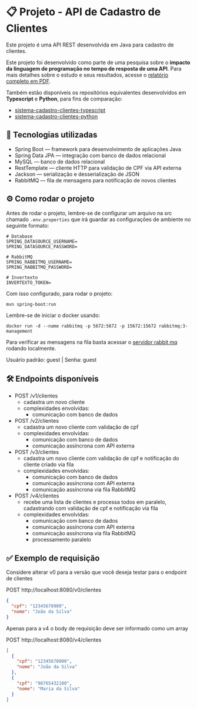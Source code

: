 # 📋 Projeto - API de Cadastro de Clientes
Este projeto é uma API REST desenvolvida em Java para cadastro de clientes.

Este projeto foi desenvolvido como parte de uma pesquisa sobre o **impacto da linguagem de programação no tempo de resposta de uma API**. Para mais detalhes sobre o estudo e seus resultados, acesse o [relatório completo em PDF](./docs/Larissa%20Galvão%20Barcelos%20-%20TCC.pdf).

Também estão disponíveis os repositórios equivalentes desenvolvidos em **Typescript** e **Python**, para fins de comparação:

- [sistema-cadastro-clientes-typescript](https://github.com/LarissaGB01/sistema-cadastro-clientes-typescript)  
- [sistema-cadastro-clientes-python](https://github.com/LarissaGB01/sistema-cadastro-clientes-python)

## 🚀 Tecnologias utilizadas
- Spring Boot — framework para desenvolvimento de aplicações Java
- Spring Data JPA — integração com banco de dados relacional
- MySQL — banco de dados relacional
- RestTemplate — cliente HTTP para validação de CPF via API externa
- Jackson — serialização e desserialização de JSON
- RabbitMQ — fila de mensagens para notificação de novos clientes

## ⚙️ Como rodar o projeto

Antes de rodar o projeto, lembre-se de configurar um arquivo na src chamado `.env.properties` que irá guardar as configurações de ambiente no seguinte formato:
```
# Database
SPRING_DATASOURCE_USERNAME=
SPRING_DATASOURCE_PASSWORD=

# RabbitMQ
SPRING_RABBITMQ_USERNAME=
SPRING_RABBITMQ_PASSWORD=

# Invertexto
INVERTEXTO_TOKEN=
```

Com isso configurado, para rodar o projeto: 

```
mvn spring-boot:run
```

Lembre-se de iniciar o docker usando:
```
docker run -d --name rabbitmq -p 5672:5672 -p 15672:15672 rabbitmq:3-management
```
Para verificar as mensagens na fila basta acessar o [servidor rabbit mq](http://localhost:15672/#/nodes/rabbit%40de9c42bc1172) rodando localmente.

Usuário padrão: guest | Senha: guest

## 🛠️ Endpoints disponíveis
- POST /v1/clientes
    - cadastra um novo cliente
    - complexidades envolvidas:
        - comunicação com banco de dados
- POST /v2/clientes
    - cadastra um novo cliente com validação de cpf
    - complexidades envolvidas:
        - comunicação com banco de dados
        - comunicação assíncrona com API externa
- POST /v3/clientes 
  - cadastra um novo cliente com validação de cpf e notificação do cliente criado via fila
  - complexidades envolvidas:
      - comunicação com banco de dados
      - comunicação assíncrona com API externa
      - comunicação assíncrona via fila RabbitMQ
- POST /v4/clientes 
  - recebe uma lista de clientes e processa todos em paralelo, cadastrando com validação de cpf e notificação via fila 
  - complexidades envolvidas:
      - comunicação com banco de dados
      - comunicação assíncrona com API externa
      - comunicação assíncrona via fila RabbitMQ
      - processamento paralelo 

## ✅ Exemplo de requisição

Considere alterar v0 para a versão que você deseja testar para o endpoint de clientes

POST http://localhost:8080/v0/clientes

```json
{
  "cpf": "12345678900",
  "nome": "João da Silva"
}
```

Apenas para a v4 o body de requisição deve ser informado como um array

POST http://localhost:8080/v4/clientes

```json
[
  {
    "cpf": "12345678900",
    "nome": "João da Silva"
  },
  {
    "cpf": "98765432100",
    "nome": "Maria da Silva"
  }
]
```
